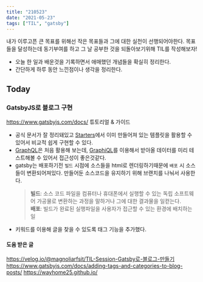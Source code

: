 ```yaml
---
title: "210523"
date: "2021-05-23"
tags: ["TIL", "gatsby"]
---
```


내가 이루고픈 큰 목표를 위해선 작은 목표들과 그에 대한 실천이 선행되어야한다.
목표들을 달성하는데 동기부여를 하고 그 날 공부한 것을 되돌아보기위해 TIL를 작성해보자!

- 오늘 한 일과 배운것을 기록하면서 애매했던 개념들을 확실히 정리한다.
- 간단하게 하루 동안 느낀점이나 생각을 정리한다.

## Today

### GatsbyJS로 블로그 구현

https://www.gatsbyjs.com/docs/ 튜토리얼 & 가이드

- 공식 문서가 잘 정리돼있고 [Starters](https://www.gatsbyjs.com/starters/?v=2)에서 이미 만들어져 있는 템플릿을 활용할 수 있어서 비교적 쉽게 구현할 수 있다.
- [GraphQL](https://graphql.org/)은 처음 활용해 보는데, [GraphiQL](https://www.electronjs.org/apps/graphiql)를 이용해서 받아올 데이터를 미리 테스트해볼 수 있어서 접근성이 좋은것같다.
- gatsby는 배포하기전 `빌드` 시점에 소스들을 html로 렌더링하기때문에 `배포` 시 소스들이 변환되어져있다. 만들어둔 소스코드을 유지하기 위해 브랜치를 나눠서 사용한다.
  > **빌드**: 소스 코드 파일을 컴퓨터나 휴대폰에서 실행할 수 있는 독립 소프트웨어 가공물로 변환하는 과정을 말하거나 그에 대한 결과물을 일컫는다. <br> **배포**: 빌드가 완료된 실행파일을 사용자가 접근할 수 있는 환경에 배치하는 일
- 키워드를 이용해 글을 찾을 수 있도록 태그 기능을 추가했다.

#### 도움 받은 글

https://velog.io/@magnoliarfsit/TIL-Session-Gatsby로-블로그-만들기
https://www.gatsbyjs.com/docs/adding-tags-and-categories-to-blog-posts/
https://wayhome25.github.io/
